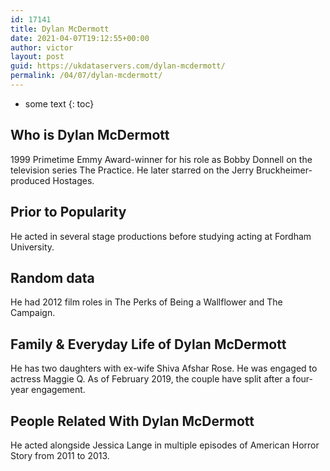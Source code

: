 ```yaml
---
id: 17141
title: Dylan McDermott
date: 2021-04-07T19:12:55+00:00
author: victor
layout: post
guid: https://ukdataservers.com/dylan-mcdermott/
permalink: /04/07/dylan-mcdermott/
---
```


* some text
{: toc}


## Who is Dylan McDermott



1999 Primetime Emmy Award-winner for his role as Bobby Donnell on the television series The Practice. He later starred on the Jerry Bruckheimer-produced Hostages.

                
                
                
## Prior to Popularity



He acted in several stage productions before studying acting at Fordham University.

                
                
                
## Random data



He had 2012 film roles in The Perks of Being a Wallflower and The Campaign.

                
                
                
## Family & Everyday Life of Dylan McDermott



He has two daughters with ex-wife Shiva Afshar Rose. He was engaged to actress Maggie Q. As of February 2019, the couple have split after a four-year engagement.

                
                
                
## People Related With Dylan McDermott



He acted alongside Jessica Lange in multiple episodes of American Horror Story from 2011 to 2013.

                
              
            
          
          
          